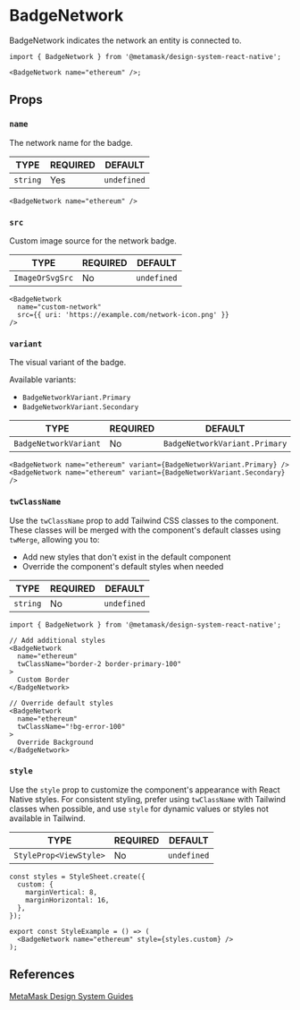 # BadgeNetwork

BadgeNetwork indicates the network an entity is connected to.

```tsx
import { BadgeNetwork } from '@metamask/design-system-react-native';

<BadgeNetwork name="ethereum" />;
```

## Props

### `name`

The network name for the badge.

| TYPE     | REQUIRED | DEFAULT     |
| -------- | -------- | ----------- |
| `string` | Yes      | `undefined` |

```tsx
<BadgeNetwork name="ethereum" />
```

### `src`

Custom image source for the network badge.

| TYPE            | REQUIRED | DEFAULT     |
| --------------- | -------- | ----------- |
| `ImageOrSvgSrc` | No       | `undefined` |

```tsx
<BadgeNetwork
  name="custom-network"
  src={{ uri: 'https://example.com/network-icon.png' }}
/>
```

### `variant`

The visual variant of the badge.

Available variants:

- `BadgeNetworkVariant.Primary`
- `BadgeNetworkVariant.Secondary`

| TYPE                  | REQUIRED | DEFAULT                       |
| --------------------- | -------- | ----------------------------- |
| `BadgeNetworkVariant` | No       | `BadgeNetworkVariant.Primary` |

```tsx
<BadgeNetwork name="ethereum" variant={BadgeNetworkVariant.Primary} />
<BadgeNetwork name="ethereum" variant={BadgeNetworkVariant.Secondary} />
```

### `twClassName`

Use the `twClassName` prop to add Tailwind CSS classes to the component. These classes will be merged with the component's default classes using `twMerge`, allowing you to:

- Add new styles that don't exist in the default component
- Override the component's default styles when needed

| TYPE     | REQUIRED | DEFAULT     |
| -------- | -------- | ----------- |
| `string` | No       | `undefined` |

```tsx
import { BadgeNetwork } from '@metamask/design-system-react-native';

// Add additional styles
<BadgeNetwork
  name="ethereum"
  twClassName="border-2 border-primary-100"
>
  Custom Border
</BadgeNetwork>

// Override default styles
<BadgeNetwork
  name="ethereum"
  twClassName="!bg-error-100"
>
  Override Background
</BadgeNetwork>
```

### `style`

Use the `style` prop to customize the component's appearance with React Native styles. For consistent styling, prefer using `twClassName` with Tailwind classes when possible, and use `style` for dynamic values or styles not available in Tailwind.

| TYPE                   | REQUIRED | DEFAULT     |
| ---------------------- | -------- | ----------- |
| `StyleProp<ViewStyle>` | No       | `undefined` |

```tsx
const styles = StyleSheet.create({
  custom: {
    marginVertical: 8,
    marginHorizontal: 16,
  },
});

export const StyleExample = () => (
  <BadgeNetwork name="ethereum" style={styles.custom} />
);
```

## References

[MetaMask Design System Guides](https://www.notion.so/MetaMask-Design-System-Guides-Design-f86ecc914d6b4eb6873a122b83c12940)

